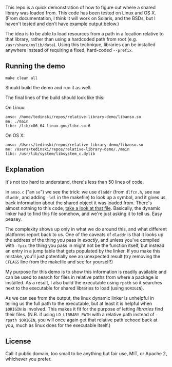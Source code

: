 
This repo is a quick demonstration of how to figure out where a shared library was loaded from.
This code has been tested on Linux and OS X. (From documentation, I think it will work on Solaris, and the BSDs, but I haven't tested and don't have example output below.)

The idea is to be able to load resources from a path in a location relative to that library, rather than using a hardcoded path from root (e.g. `/usr/share/mylib/data`).
Using this technique, libraries can be installed anywhere instead of requiring a fixed, hard-coded `--prefix`.

## Running the demo

```
make clean all
```

Should build the demo and run it as well.

The final lines of the build should look like this:

On Linux:

```
anso: /home/tedinski/repos/relative-library-demo/libanso.so
me: ./main
libc: /lib/x86_64-linux-gnu/libc.so.6
```

On OS X:

```
anso: /Users/tedinski/repos/relative-library-demo/libanso.so
me: /Users/tedinski/repos/relative-library-demo/./main
libc: /usr/lib/system/libsystem_c.dylib
```

## Explanation

It's not too hard to understand, there's less than 50 lines of code.

In `anso.c` ("an `so`") we see the trick: we use `dladdr` (from `dlfcn.h`, see `man dladdr`, and adding `-ldl` in the makefile) to look up a symbol, and it gives us back information about the shared object it was loaded from.
There's almost nothing to this code, [take a look at that file](anso.c).
Basically, the dynamic linker had to find this file somehow, and we're just asking it to tell us.
Easy peasey.

The complexity shows up only in what we do around this, and what different platforms report back to us.
One of the caveats of `dladdr` is that it looks up the address of the thing you pass in _exactly_, and unless you've compiled with `-fpic` the thing you pass in might not be the function itself, but instead an entry in a jump table that gets populated by the linker.
If you make this mistake, you'll just potentially see an unexpected result (try removing the `CFLAGS` line from the makefile and see for yourself!)

My purpose for this demo is to show this information is readily available and can be used to search for files in relative paths from where a package is installed.
As a result, I also build the executable using `rpath` so it searches next to the executable for shared libraries to load (using `$ORIGIN`).

As we can see from the output, the linux dynamic linker is unhelpful in telling us the full path to the executable, but at least it is helpful when `$ORIGIN` is involved.
This makes it fit for the purpose of letting _libraries_ find their files.
(N.B. if using `LD_LIBRARY_PATH` with a relative path instead of `-rpath $ORIGIN`, you will once again get that relative path echoed back at you, much as linux does for the executable itself.)

## License

Call it public domain, too small to be anything but fair use, MIT, or Apache 2, whichever you prefer.

